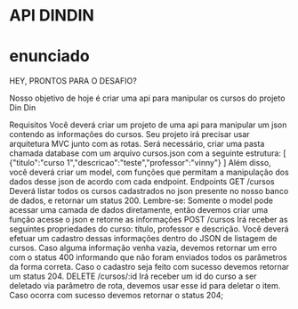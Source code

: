 # API DINDIN

# enunciado
HEY, PRONTOS PARA O DESAFIO?

Nosso objetivo de hoje é criar uma api para manipular os cursos do projeto Din
Din

Requisitos
Você deverá criar um projeto de uma api para manipular um json contendo as
informações do cursos. Seu projeto irá precisar usar arquitetura MVC junto com
as rotas.
Será necessário, criar uma pasta chamada database com um arquivo cursos.json
com a seguinte estrutura:
[
{"titulo":"curso 1","descricao":"teste","professor":"vinny"}
]
Além disso, você deverá criar um model, com funções que permitam a
manipulação dos dados desse json de acordo com cada endpoint.
Endpoints
GET /cursos
Deverá listar todos os cursos cadastrados no json presente no nosso banco de
dados, e retornar um status 200.
Lembre-se: Somente o model pode acessar uma camada de dados diretamente,
então devemos criar uma função acesse o json e retorne as informações
POST /cursos
Irá receber as seguintes propriedades do curso: título, professor e descrição.
Você deverá efetuar um cadastro dessas informações dentro do JSON de
listagem de cursos.
Caso alguma informação venha vazia, devemos retornar um erro com o status
400 informando que não foram enviados todos os parâmetros da forma correta.
Caso o cadastro seja feito com sucesso devemos retornar um status 204.
DELETE /cursos/:id
Irá receber um id do curso a ser deletado via parâmetro de rota, devemos usar
esse id para deletar o item.
Caso ocorra com sucesso devemos retornar o status 204;
